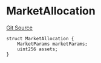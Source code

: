 # MarketAllocation
[Git Source](https://github.com/Level-Money/contracts/blob/8e1575e7e26fdc58ac15be6578d36ba7aa02390c/src/v2/interfaces/morpho/IMetaMorpho.sol)


```solidity
struct MarketAllocation {
    MarketParams marketParams;
    uint256 assets;
}
```

